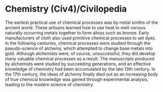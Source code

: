# Chemistry (Civ4)/Civilopedia

The earliest practical use of chemical processes was by metal smiths of the ancient world. These artisans learned how to use heat to melt various naturally occurring metals together to form alloys such as bronze. Early manufacturers of cloth also used primitive chemical processes to set dyes. In the following centuries, chemical processes were studied through the pseudo-science of alchemy, which attempted to change base metals into gold. Although alchemists were, of course, unsuccessful, they did develop many valuable chemical processes as a result.
The manuscripts produced by alchemists were studied by succeeding generations, and an effective knowledge of chemistry had been accumulated by the late 13th century. In the 17th century, the ideas of alchemy finally died out as an increasing body of true chemical knowledge was gained through experimental analysis, leading to the modern science of chemistry.
